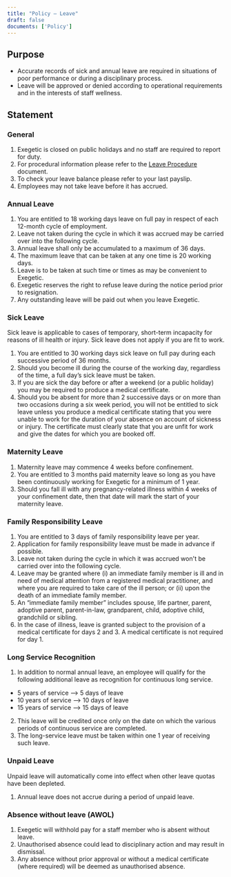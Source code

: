 ```yaml
---
title: "Policy – Leave"
draft: false
documents: ['Policy']
---
```


## Purpose

- Accurate records of sick and annual leave are required in situations of poor performance or during a disciplinary process.
- Leave will be approved or denied according to operational requirements and in the interests of staff wellness.

## Statement

### General

1. Exegetic is closed on public holidays and no staff are required to report for duty.
2. For procedural information please refer to the <a href="#">Leave Procedure</a> document.
3. To check your leave balance please refer to your last payslip. 
4. Employees may not take leave before it has accrued.

### Annual Leave

1. You are entitled to 18 working days leave on full pay in respect of each 12-month cycle of employment.
2. Leave not taken during the cycle in which it was accrued may be carried over into the following cycle.
3. Annual leave shall only be accumulated to a maximum of 36 days.
4. The maximum leave that can be taken at any one time is 20 working days.
5. Leave is to be taken at such time or times as may be convenient to Exegetic. 
6. Exegetic reserves the right to refuse leave during the notice period prior to resignation. 
7. Any outstanding leave will be paid out when you leave Exegetic.

### Sick Leave

Sick leave is applicable to cases of temporary, short-term incapacity for reasons of ill health or injury. Sick leave does not apply if you are fit to work.

1. You are entitled to 30 working days sick leave on full pay during each successive period of 36 months.
2. Should you become ill during the course of the working day, regardless of the time, a full day’s sick leave must be taken.
3. If you are sick the day before or after a weekend (or a public holiday) you may be required to produce a medical certificate.
4. Should you be absent for more than 2 successive days or on more than two occasions during a six week period, you will not be entitled to sick leave unless you produce a medical certificate stating that you were unable to work for the duration of your absence on account of sickness or injury. The certificate must clearly state that you are unfit for work and give the dates for which you are booked off.

### Maternity Leave

1. Maternity leave may commence 4 weeks before confinement.
2. You are entitled to 3 months paid maternity leave so long as you have been continuously working for Exegetic for a minimum of 1 year.
3. Should you fall ill with any pregnancy-related illness within 4 weeks of your confinement date, then that date will mark the start of your maternity leave.

### Family Responsibility Leave

1. You are entitled to 3 days of family responsibility leave per year. 
2. Application for family responsibility leave must be made in advance if possible.
3. Leave not taken during the cycle in which it was accrued won't be carried over into the following cycle.
4. Leave may be granted where (i) an immediate family member is ill and in need of medical attention from a registered medical practitioner, and where you are required to take care of the ill person; or (ii) upon the death of an immediate family member.
5. An “immediate family member” includes spouse, life partner, parent, adoptive parent, parent-in-law, grandparent, child, adoptive child, grandchild or sibling.
6. In the case of illness, leave is granted subject to the provision of a medical certificate for days 2 and 3. A medical certificate is not required for day 1.

### Long Service Recognition

1. In addition to normal annual leave, an employee will qualify for the following additional leave as recognition for continuous long service.

- 5 years of service &xrarr; 5 days of leave
- 10 years of service &xrarr; 10 days of leave
- 15 years of service &xrarr; 15 days of leave

2. This leave will be credited once only on the date on which the various periods of continuous service are completed.
3. The long-service leave must be taken within one 1 year of receiving such leave.

### Unpaid Leave

Unpaid leave will automatically come into effect when other leave quotas have been depleted.

1. Annual leave does not accrue during a period of unpaid leave.

### Absence without leave (AWOL)

1. Exegetic will withhold pay for a staff member who is absent without leave.
2. Unauthorised absence could lead to disciplinary action and may result in dismissal.
3. Any absence without prior approval or without a medical certificate (where required) will be deemed as unauthorised absence.
